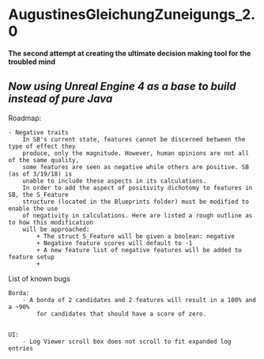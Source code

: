 # AugustinesGleichungZuneigungs_2.0
**The second attempt at creating the ultimate decision making tool for the troubled mind**

*Now using Unreal Engine 4 as a base to build instead of pure Java*
-----------------------------------------------------------------------------

Roadmap:

	- Negative traits
		In SB's current state, features cannot be discerned between the type of effect they
		produce, only the magnitude. However, human opinions are not all of the same quality,
		some features are seen as negative while others are positive. SB (as of 3/19/18) is
		unable to include these aspects in its calculations.
		In order to add the aspect of positivity dichotomy to features in SB, the S_Feature
		structure (located in the Blueprints folder) must be modified to enable the use
		of negativity in calculations. Here are listed a rough outline as to how this modification
		will be approached:
			+ The struct S_Feature will be given a boolean: negative
			+ Negative feature scores will default to -1
			+ A new feature list of negative features will be added to feature setup
			+ 


List of known bugs

	Borda:
		- A borda of 2 candidates and 2 features will result in a 100% and a ~90%
			for candidates that should have a score of zero.
		
	
	UI:
		- Log Viewer scroll box does not scroll to fit expanded log entries
		
